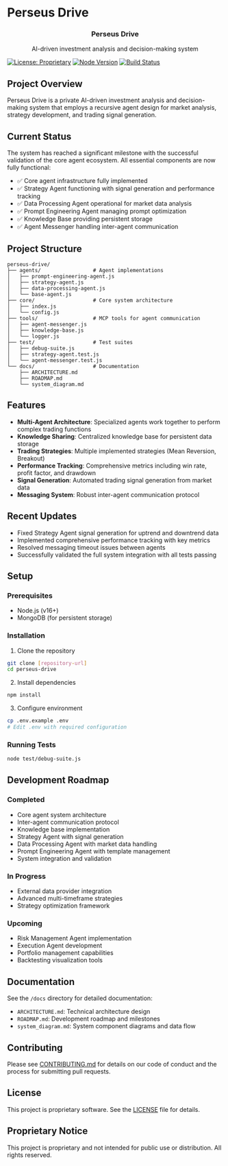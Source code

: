 # Perseus Drive

<div align="center">
  <!-- 
  Replace this comment with the Perseus Drive logo image:
  1. Create a directory: docs/assets/
  2. Save the Greek statue with circuit board pattern image as "perseus-logo.png" in that directory
  3. The image will then display here automatically
  -->
  <h3>Perseus Drive</h3>
  <p>AI-driven investment analysis and decision-making system</p>
</div>

<!-- 
Artwork to be added here
The artwork should represent an AI-driven trading system with a sleek, modern design
-->

[![License: Proprietary](https://img.shields.io/badge/License-Proprietary-red.svg)](LICENSE)
[![Node Version](https://img.shields.io/badge/node-%3E%3D16.0.0-brightgreen.svg)](package.json)
[![Build Status](https://img.shields.io/badge/build-passing-brightgreen.svg)](test/debug-suite.js)

## Project Overview
Perseus Drive is a private AI-driven investment analysis and decision-making system that employs a recursive agent design for market analysis, strategy development, and trading signal generation.

## Current Status
The system has reached a significant milestone with the successful validation of the core agent ecosystem. All essential components are now fully functional:

- ✅ Core agent infrastructure fully implemented
- ✅ Strategy Agent functioning with signal generation and performance tracking
- ✅ Data Processing Agent operational for market data analysis
- ✅ Prompt Engineering Agent managing prompt optimization
- ✅ Knowledge Base providing persistent storage
- ✅ Agent Messenger handling inter-agent communication

## Project Structure
```
perseus-drive/
├── agents/                 # Agent implementations
│   ├── prompt-engineering-agent.js
│   ├── strategy-agent.js
│   ├── data-processing-agent.js
│   └── base-agent.js
├── core/                   # Core system architecture
│   ├── index.js
│   └── config.js
├── tools/                  # MCP tools for agent communication
│   ├── agent-messenger.js
│   ├── knowledge-base.js
│   └── logger.js
├── test/                   # Test suites 
│   ├── debug-suite.js
│   ├── strategy-agent.test.js
│   └── agent-messenger.test.js
└── docs/                   # Documentation
    ├── ARCHITECTURE.md
    ├── ROADMAP.md
    └── system_diagram.md
```

## Features
- **Multi-Agent Architecture**: Specialized agents work together to perform complex trading functions
- **Knowledge Sharing**: Centralized knowledge base for persistent data storage
- **Trading Strategies**: Multiple implemented strategies (Mean Reversion, Breakout)
- **Performance Tracking**: Comprehensive metrics including win rate, profit factor, and drawdown
- **Signal Generation**: Automated trading signal generation from market data
- **Messaging System**: Robust inter-agent communication protocol

## Recent Updates
- Fixed Strategy Agent signal generation for uptrend and downtrend data
- Implemented comprehensive performance tracking with key metrics
- Resolved messaging timeout issues between agents
- Successfully validated the full system integration with all tests passing

## Setup

### Prerequisites
- Node.js (v16+)
- MongoDB (for persistent storage)

### Installation
1. Clone the repository
```bash
git clone [repository-url]
cd perseus-drive
```

2. Install dependencies
```bash
npm install
```

3. Configure environment
```bash
cp .env.example .env
# Edit .env with required configuration
```

### Running Tests
```bash
node test/debug-suite.js
```

## Development Roadmap

### Completed
- Core agent system architecture 
- Inter-agent communication protocol
- Knowledge base implementation
- Strategy Agent with signal generation
- Data Processing Agent with market data handling
- Prompt Engineering Agent with template management
- System integration and validation

### In Progress
- External data provider integration
- Advanced multi-timeframe strategies
- Strategy optimization framework

### Upcoming
- Risk Management Agent implementation
- Execution Agent development
- Portfolio management capabilities
- Backtesting visualization tools

## Documentation
See the `/docs` directory for detailed documentation:
- `ARCHITECTURE.md`: Technical architecture design
- `ROADMAP.md`: Development roadmap and milestones
- `system_diagram.md`: System component diagrams and data flow

## Contributing
Please see [CONTRIBUTING.md](CONTRIBUTING.md) for details on our code of conduct and the process for submitting pull requests.

## License
This project is proprietary software. See the [LICENSE](LICENSE) file for details.

## Proprietary Notice
This project is proprietary and not intended for public use or distribution. All rights reserved. 